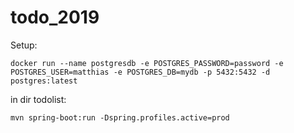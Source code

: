# todo_2019

Setup:
```
docker run --name postgresdb -e POSTGRES_PASSWORD=password -e POSTGRES_USER=matthias -e POSTGRES_DB=mydb -p 5432:5432 -d postgres:latest
```
in dir todolist:
```
mvn spring-boot:run -Dspring.profiles.active=prod
```
